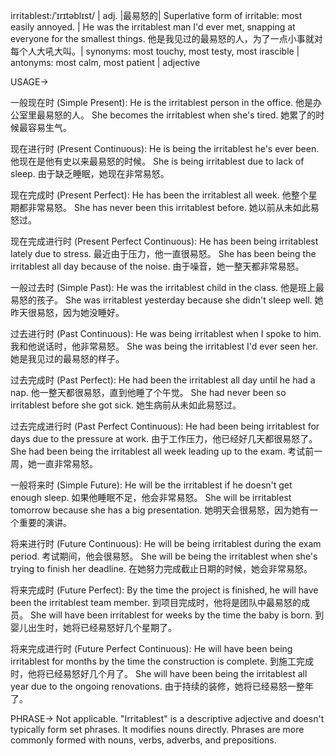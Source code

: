 irritablest:/ˈɪrɪtəblɪst/ | adj. |最易怒的|  Superlative form of irritable: most easily annoyed. |  He was the irritablest man I'd ever met, snapping at everyone for the smallest things. 他是我见过的最易怒的人，为了一点小事就对每个人大吼大叫。| synonyms: most touchy, most testy, most irascible | antonyms: most calm, most patient | adjective


USAGE->

一般现在时 (Simple Present):
He is the irritablest person in the office. 他是办公室里最易怒的人。
She becomes the irritablest when she's tired. 她累了的时候最容易生气。

现在进行时 (Present Continuous):
He is being the irritablest he's ever been. 他现在是他有史以来最易怒的时候。
She is being irritablest due to lack of sleep.  由于缺乏睡眠，她现在非常易怒。

现在完成时 (Present Perfect):
He has been the irritablest all week. 他整个星期都非常易怒。
She has never been this irritablest before. 她以前从未如此易怒过。

现在完成进行时 (Present Perfect Continuous):
He has been being irritablest lately due to stress.  最近由于压力，他一直很易怒。
She has been being the irritablest all day because of the noise. 由于噪音，她一整天都非常易怒。


一般过去时 (Simple Past):
He was the irritablest child in the class. 他是班上最易怒的孩子。
She was irritablest yesterday because she didn't sleep well. 她昨天很易怒，因为她没睡好。

过去进行时 (Past Continuous):
He was being irritablest when I spoke to him. 我和他说话时，他非常易怒。
She was being the irritablest I'd ever seen her. 她是我见过的最易怒的样子。

过去完成时 (Past Perfect):
He had been the irritablest all day until he had a nap. 他一整天都很易怒，直到他睡了个午觉。
She had never been so irritablest before she got sick. 她生病前从未如此易怒过。

过去完成进行时 (Past Perfect Continuous):
He had been being irritablest for days due to the pressure at work. 由于工作压力，他已经好几天都很易怒了。
She had been being the irritablest all week leading up to the exam.  考试前一周，她一直非常易怒。


一般将来时 (Simple Future):
He will be the irritablest if he doesn't get enough sleep. 如果他睡眠不足，他会非常易怒。
She will be irritablest tomorrow because she has a big presentation. 她明天会很易怒，因为她有一个重要的演讲。


将来进行时 (Future Continuous):
He will be being irritablest during the exam period. 考试期间，他会很易怒。
She will be being the irritablest when she's trying to finish her deadline.  在她努力完成截止日期的时候，她会非常易怒。

将来完成时 (Future Perfect):
By the time the project is finished, he will have been the irritablest team member. 到项目完成时，他将是团队中最易怒的成员。
She will have been irritablest for weeks by the time the baby is born. 到婴儿出生时，她将已经易怒好几个星期了。


将来完成进行时 (Future Perfect Continuous):
He will have been being irritablest for months by the time the construction is complete. 到施工完成时，他将已经易怒好几个月了。
She will have been being the irritablest all year due to the ongoing renovations. 由于持续的装修，她将已经易怒一整年了。



PHRASE->
Not applicable. "Irritablest" is a descriptive adjective and doesn't typically form set phrases.  It modifies nouns directly.  Phrases are more commonly formed with nouns, verbs, adverbs, and prepositions.
